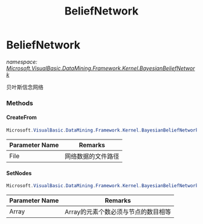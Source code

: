 ﻿---
title: BeliefNetwork
---

# BeliefNetwork
_namespace: [Microsoft.VisualBasic.DataMining.Framework.Kernel.BayesianBeliefNetwork](N-Microsoft.VisualBasic.DataMining.Framework.Kernel.BayesianBeliefNetwork.html)_

贝叶斯信念网络

### Methods

#### CreateFrom
```csharp
Microsoft.VisualBasic.DataMining.Framework.Kernel.BayesianBeliefNetwork.BeliefNetwork.CreateFrom(System.String)
```


|Parameter Name|Remarks|
|--------------|-------|
|File|网络数据的文件路径|


#### SetNodes
```csharp
Microsoft.VisualBasic.DataMining.Framework.Kernel.BayesianBeliefNetwork.BeliefNetwork.SetNodes(System.Int32[])
```


|Parameter Name|Remarks|
|--------------|-------|
|Array|Array的元素个数必须与节点的数目相等|





